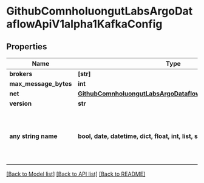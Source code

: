 # GithubComnholuongutLabsArgoDataflowApiV1alpha1KafkaConfig


## Properties
Name | Type | Description | Notes
------------ | ------------- | ------------- | -------------
**brokers** | **[str]** |  | [optional] 
**max_message_bytes** | **int** |  | [optional] 
**net** | [**GithubComnholuongutLabsArgoDataflowApiV1alpha1KafkaNET**](GithubComnholuongutLabsArgoDataflowApiV1alpha1KafkaNET.md) |  | [optional] 
**version** | **str** |  | [optional] 
**any string name** | **bool, date, datetime, dict, float, int, list, str, none_type** | any string name can be used but the value must be the correct type | [optional]

[[Back to Model list]](../README.md#documentation-for-models) [[Back to API list]](../README.md#documentation-for-api-endpoints) [[Back to README]](../README.md)


